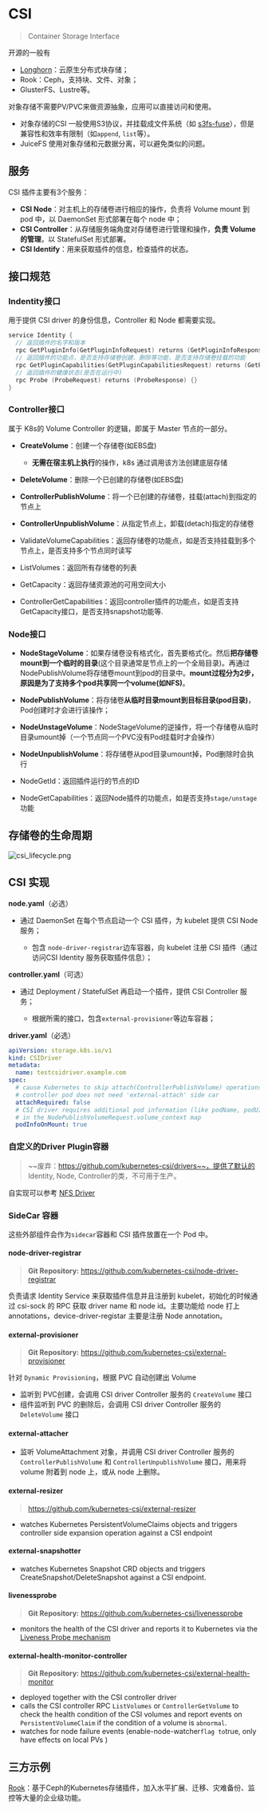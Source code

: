 # CSI

> Container Storage Interface

开源的一般有

-  [Longhorn](https://www.rancher.cn/longhorn/)：云原生分布式块存储；
- Rook：Ceph，支持块、文件、对象；
- GlusterFS、Lustre等。

对象存储不需要PV/PVC来做资源抽象，应用可以直接访问和使用。

- 对象存储的CSI 一般使用S3协议，并挂载成文件系统（如 [s3fs-fuse](https://github.com/s3fs-fuse/s3fs-fuse)），但是兼容性和效率有限制（如`append`, `list`等）。
- JuiceFS 使用对象存储和元数据分离，可以避免类似的问题。

## 服务

CSI 插件主要有3个服务：

- **CSI Node**：对主机上的存储卷进行相应的操作，负责将 Volume mount 到 pod 中，以 DaemonSet 形式部署在每个 node 中；
- **CSI Controller**：从存储服务端角度对存储卷进行管理和操作，**负责 Volume 的管理**，以 StatefulSet 形式部署。
- **CSI Identify**：用来获取插件的信息，检查插件的状态。

## 接口规范

### Indentity接口

用于提供 CSI driver 的身份信息，Controller 和 Node 都需要实现。

```go
service Identity {
  // 返回插件的名字和版本
  rpc GetPluginInfo(GetPluginInfoRequest) returns (GetPluginInfoResponse) {}
  // 返回插件的功能点，是否支持存储卷创建、删除等功能，是否支持存储卷挂载的功能
  rpc GetPluginCapabilities(GetPluginCapabilitiesRequest) returns (GetPluginCapabilitiesResponse) {}
  // 返回插件的健康状态(是否在运行中)
  rpc Probe (ProbeRequest) returns (ProbeResponse) {}
}
```

### Controller接口

属于 K8s的 Volume Controller 的逻辑，即属于 Master 节点的一部分。

- **CreateVolume**：创建一个存储卷(如EBS盘)
  -  **无需在宿主机上执行**的操作，k8s 通过调用该方法创建底层存储

- **DeleteVolume**：删除一个已创建的存储卷(如EBS盘)
- **ControllerPublishVolume**：将一个已创建的存储卷，挂载(attach)到指定的节点上
- **ControllerUnpublishVolume**：从指定节点上，卸载(detach)指定的存储卷
- ValidateVolumeCapabilities：返回存储卷的功能点，如是否支持挂载到多个节点上，是否支持多个节点同时读写
- ListVolumes：返回所有存储卷的列表
- GetCapacity：返回存储资源池的可用空间大小
- ControllerGetCapabilities：返回controller插件的功能点，如是否支持GetCapacity接口，是否支持snapshot功能等.

### Node接口

- **NodeStageVolume**：如果存储卷没有格式化，首先要格式化。然后**把存储卷mount到一个临时的目录**(这个目录通常是节点上的一个全局目录)。再通过NodePublishVolume将存储卷mount到pod的目录中。**mount过程分为2步，原因是为了支持多个pod共享同一个volume(如NFS)**。

- **NodePublishVolume**：将存储卷**从临时目录mount到目标目录(pod目录)**，Pod创建时才会进行该操作；

- **NodeUnstageVolume**：NodeStageVolume的逆操作，将一个存储卷从临时目录umount掉（一个节点同一个PVC没有Pod挂载时才会操作）

- **NodeUnpublishVolume**：将存储卷从pod目录umount掉，Pod删除时会执行

- NodeGetId：返回插件运行的节点的ID

- NodeGetCapabilities：返回Node插件的功能点，如是否支持`stage/unstage`功能



## 存储卷的生命周期

![csi_lifecycle.png](.pics/extend_csi/csi_lifecycle.png)

## CSI 实现

**node.yaml**（必选）

- 通过 DaemonSet 在每个节点启动一个 CSI 插件，为 kubelet 提供 CSI Node 服务；

  - 包含 `node-driver-registrar`边车容器，向 kubelet 注册 CSI 插件（通过访问CSI Identity 服务获取插件信息）；

**controller.yaml**（可选）

- 通过 Deployment / StatefulSet 再启动一个插件，提供 CSI Controller 服务；

  - 根据所需的接口，包含`external-provisioner`等边车容器；

**driver.yaml**（必选）

```yaml
apiVersion: storage.k8s.io/v1
kind: CSIDriver
metadata:
  name: testcsidriver.example.com
spec:
  # cause Kubernetes to skip attach(ControllerPublishVolume) operations for all CSI Driver testcsidriver.example.com volumes.
  # controller pod does not need 'external-attach' side car
  attachRequired: false
  # CSI driver requires additional pod information (like podName, podUID, etc.) during mount operations
  # in the NodePublishVolumeRequest.volume_context map
  podInfoOnMount: true
```



### 自定义的Driver Plugin容器

> ~~废弃：https://github.com/kubernetes-csi/drivers~~，提供了默认的 Identity, Node, Controller的类，不可用于生产。

自实现可以参考 [NFS Driver](https://github.com/kubernetes-csi/csi-driver-nfs)



### SideCar 容器

这些外部组件会作为`sidecar`容器和 CSI 插件放置在一个 Pod 中。

#### node-driver-registrar 

> **Git Repository:** https://github.com/kubernetes-csi/node-driver-registrar

负责请求 Identity Service 来获取插件信息并且注册到 kubelet，初始化的时候通过 csi-sock 的 RPC 获取 driver name 和 node id。主要功能给 node 打上 annotations，device-driver-registar 主要是注册 Node annotation。

#### external-provisioner

> **Git Repository:** https://github.com/kubernetes-csi/external-provisioner

针对 `Dynamic Provisioning`，根据 PVC 自动创建出 Volume

-  监听到 PVC创建，会调用 CSI driver Controller 服务的 `CreateVolume` 接口
-  组件监听到 PVC 的删除后，会调用 CSI driver Controller 服务的 `DeleteVolume` 接口

#### external-attacher

- 监听 VolumeAttachment 对象，并调用 CSI driver Controller 服务的 `ControllerPublishVolume` 和 `ControllerUnpublishVolume` 接口，用来将 volume 附着到 node 上，或从 node 上删除。

#### external-resizer

> https://github.com/kubernetes-csi/external-resizer

- watches Kubernetes PersistentVolumeClaims objects and triggers controller side expansion operation against a CSI endpoint

#### external-snapshotter

- watches Kubernetes Snapshot CRD objects and triggers CreateSnapshot/DeleteSnapshot against a CSI endpoint.

#### livenessprobe

> **Git Repository:** https://github.com/kubernetes-csi/livenessprobe

- monitors the health of the CSI driver and reports it to Kubernetes via the [Liveness Probe mechanism](https://kubernetes.io/docs/tasks/configure-pod-container/configure-liveness-readiness-probes/)

#### external-health-monitor-controller

> **Git Repository:** https://github.com/kubernetes-csi/external-health-monitor

- deployed together with the CSI controller driver
- calls the CSI controller RPC `ListVolumes` or `ControllerGetVolume` to check the health condition of the CSI volumes and report events on `PersistentVolumeClaim` if the condition of a volume is `abnormal`.
- watches for node failure events (enable-node-watcher` flag to `true, only have effects on local PVs )



## 三方示例

[Rook](https://www.rook.io/)：基于Ceph的Kubernetes存储插件，加入水平扩展、迁移、灾难备份、监控等大量的企业级功能。

